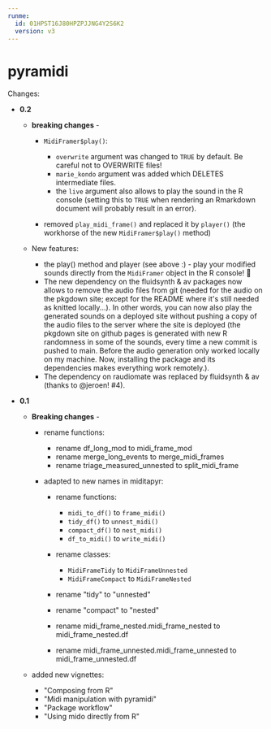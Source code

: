 ```yaml
---
runme:
  id: 01HPST16J80HPZPJJNG4Y2S6K2
  version: v3
---
```


# pyramidi

Changes:

* **0.2**

   * **breaking changes** -
      * `MidiFramer$play()`:
         * `overwrite` argument was changed to `TRUE` by default. Be careful not to OVERWRITE files!
         * `marie_kondo` argument was added which DELETES intermediate files.
         * the `live` argument also allows to play the sound in the R console (setting this to `TRUE` when rendering an Rmarkdown document will probably result in an error).

      * removed `play_midi_frame()` and replaced it by `player()` (the workhorse of the new `MidiFramer$play()` method)

   * New features:
      * the play() method and player (see above :) - play your modified sounds directly from the `MidiFramer` object in the R console! 🥳
      * The new dependency on the fluidsynth & av packages now allows to remove the audio files from git (needed for the audio on the pkgdown site; except for the README where it's still needed as knitted locally...). In other words, you can now also play the generated sounds on a deployed site without pushing a copy of the audio files to the server where the site is deployed (the pkgdown site on github pages is generated with new R randomness in some of the sounds, every time a new commit is pushed to main. Before the audio generation only worked locally on my machine. Now, installing the package and its dependencies makes everything work remotely.).
      * The dependency on raudiomate was replaced by fluidsynth & av (thanks to @jeroen! #4).

* **0.1**

   * **Breaking changes** -
      * rename functions:

         * rename df_long_mod to midi_frame_mod
         * rename merge_long_events to merge_midi_frames
         * rename triage_measured_unnested to split_midi_frame

      * adapted to new names in miditapyr:

         * rename functions:
            * `midi_to_df()` to `frame_midi()`
            * `tidy_df()` to `unnest_midi()`
            * `compact_df()` to `nest_midi()`
            * `df_to_midi()` to `write_midi()`

         * rename classes:
            * `MidiFrameTidy` to `MidiFrameUnnested`
            * `MidiFrameCompact` to `MidiFrameNested`

         * rename "tidy" to "unnested"
         * rename "compact" to "nested"
         * rename midi_frame_nested.midi_frame_nested to midi_frame_nested.df
         * rename midi_frame_unnested.midi_frame_unnested to midi_frame_unnested.df

   * added new vignettes:
      * "Composing from R"
      * "Midi manipulation with pyramidi"
      * "Package workflow"
      * "Using mido directly from R"
